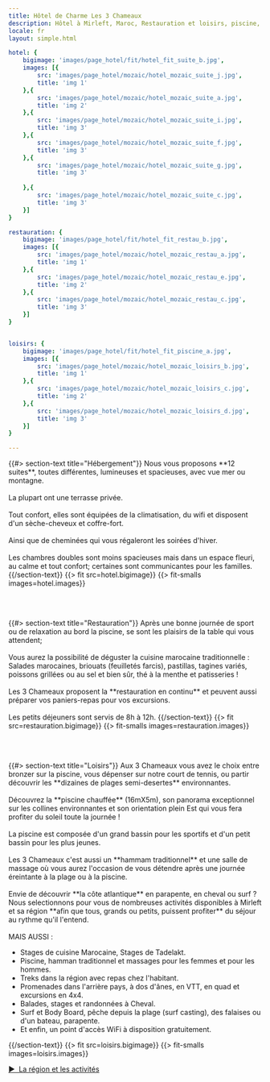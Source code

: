 ```yaml
---
title: Hôtel de Charme Les 3 Chameaux
description: Hôtel à Mirleft, Maroc, Restauration et loisirs, piscine, tennis, hammam...
locale: fr
layout: simple.html

hotel: {
    bigimage: 'images/page_hotel/fit/hotel_fit_suite_b.jpg',
    images: [{
        src: 'images/page_hotel/mozaic/hotel_mozaic_suite_j.jpg',
        title: 'img 1'
    },{
        src: 'images/page_hotel/mozaic/hotel_mozaic_suite_a.jpg',
        title: 'img 2'
    },{
        src: 'images/page_hotel/mozaic/hotel_mozaic_suite_i.jpg',
        title: 'img 3'
    },{
        src: 'images/page_hotel/mozaic/hotel_mozaic_suite_f.jpg',
        title: 'img 3'
    },{
        src: 'images/page_hotel/mozaic/hotel_mozaic_suite_g.jpg',
        title: 'img 3'
        
    },{
        src: 'images/page_hotel/mozaic/hotel_mozaic_suite_c.jpg',
        title: 'img 3'
    }]
}

restauration: {
    bigimage: 'images/page_hotel/fit/hotel_fit_restau_b.jpg',
    images: [{
        src: 'images/page_hotel/mozaic/hotel_mozaic_restau_a.jpg',
        title: 'img 1'
    },{
        src: 'images/page_hotel/mozaic/hotel_mozaic_restau_e.jpg',
        title: 'img 2'
    },{
        src: 'images/page_hotel/mozaic/hotel_mozaic_restau_c.jpg',
        title: 'img 3'
    }]
}


loisirs: {
    bigimage: 'images/page_hotel/fit/hotel_fit_piscine_a.jpg',
    images: [{
        src: 'images/page_hotel/mozaic/hotel_mozaic_loisirs_b.jpg',
        title: 'img 1'
    },{
        src: 'images/page_hotel/mozaic/hotel_mozaic_loisirs_c.jpg',
        title: 'img 2'
    },{
        src: 'images/page_hotel/mozaic/hotel_mozaic_loisirs_d.jpg',
        title: 'img 3'
    }]
}

---
```


<a name="hotel" class="anchor-offset"/>
{{#> section-text title="Hébergement"}}
Nous vous proposons **12 suites**, toutes différentes, lumineuses et spacieuses, avec vue mer ou montagne.
<br><br>
La plupart ont une terrasse privée.
<br><br>
Tout confort, elles sont équipées de la climatisation, du wifi et disposent d'un sèche-cheveux et coffre-fort.
<br><br>
Ainsi que de cheminées qui vous régaleront les soirées d'hiver.
<br><br>
Les chambres doubles sont moins spacieuses mais dans un espace fleuri, au calme et tout confort; certaines sont communicantes pour les familles.
{{/section-text}}
{{> fit src=hotel.bigimage}}
{{> fit-smalls images=hotel.images}}

<br><br>

<a name="restauration" class="anchor-offset"/>
{{#> section-text title="Restauration"}}
Après une bonne journée de sport ou de relaxation au bord la piscine, se sont les plaisirs de la table qui vous attendent;
<br><br>
Vous aurez la possibilité de déguster la cuisine marocaine traditionnelle : Salades marocaines, briouats (feuilletés farcis), pastillas, tagines variés, poissons grillées ou au sel et bien sûr, thé à la menthe et patisseries !
<br><br>
Les 3 Chameaux proposent la **restauration en continu** et peuvent aussi préparer vos paniers-repas pour vos excursions.
<br><br>
Les petits déjeuners sont servis de 8h à 12h.
{{/section-text}}
{{> fit src=restauration.bigimage}}
{{> fit-smalls images=restauration.images}}

<br><br>

<a name="loisirs" class="anchor-offset"/>
{{#> section-text title="Loisirs"}}
Aux 3 Chameaux vous avez le choix entre bronzer sur la piscine, vous dépenser sur notre court de tennis, ou partir découvrir les **dizaines de plages semi-desertes** environnantes.
<br><br>
Découvrez la **piscine chauffée** (16mX5m), son panorama exceptionnel sur les collines environnantes et son orientation plein Est qui vous fera profiter du soleil toute la journée !
<br><br>
La piscine est composée d'un grand bassin pour les sportifs et d'un petit bassin pour les plus jeunes.
<br><br>
Les 3 Chameaux c'est aussi un **hammam traditionnel** et une salle de massage où vous aurez l'occasion de vous détendre après une journée éreintante à la plage ou à la piscine.
<br><br>
Envie de découvrir **la côte atlantique** en parapente, en cheval ou surf ? Nous selectionnons pour vous de nombreuses activités disponibles à Mirleft et sa région **afin que tous, grands ou petits, puissent profiter** du séjour au rythme qu'il l'entend.
<br><br>
MAIS AUSSI :

<ul>
    <li>Stages de cuisine Marocaine, Stages de Tadelakt.</li>
    <li>Piscine, hamman traditionnel et massages pour les femmes et pour les hommes.</li>
    <li>Treks dans la région avec repas chez l'habitant.</li>
    <li>Promenades dans l'arrière pays, à dos d'ânes, en VTT, en quad et excursions en 4x4.</li>
    <li>Balades, stages et randonnées à Cheval.</li>
    <li>Surf et Body Board, pêche depuis la plage (surf casting), des falaises ou d'un bateau, parapente.</li>
    <li>Et enfin, un point d'accès WiFi à disposition gratuitement.</li>
</ul>
{{/section-text}}
{{> fit src=loisirs.bigimage}}
{{> fit-smalls images=loisirs.images}}

<a class="button fit" href="{{link 'region#region'}}" style="cursor: pointer;">▶&nbsp;&nbsp;La région et les activités</a>